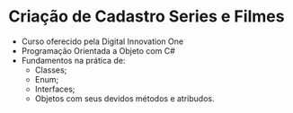 # Criação de Cadastro Series e Filmes

- Curso oferecido pela Digital Innovation One
- Programação Orientada a Objeto com C#
- Fundamentos na prática de:
  - Classes;
  - Enum;
  - Interfaces;
  - Objetos com seus devidos métodos e atribudos.
